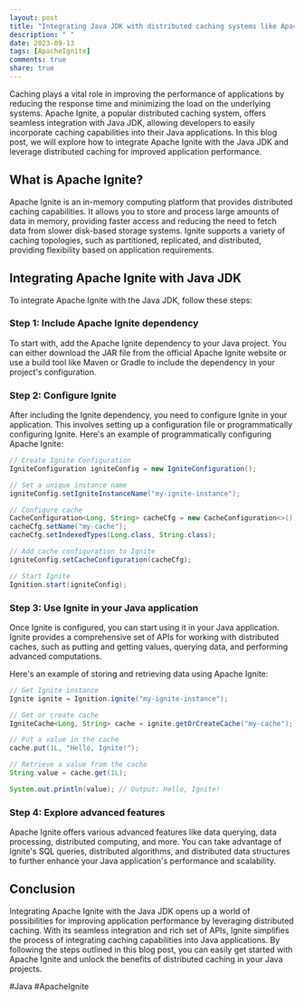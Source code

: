 ```yaml
---
layout: post
title: "Integrating Java JDK with distributed caching systems like Apache Ignite"
description: " "
date: 2023-09-13
tags: [ApacheIgnite]
comments: true
share: true
---
```


Caching plays a vital role in improving the performance of applications by reducing the response time and minimizing the load on the underlying systems. Apache Ignite, a popular distributed caching system, offers seamless integration with Java JDK, allowing developers to easily incorporate caching capabilities into their Java applications. In this blog post, we will explore how to integrate Apache Ignite with the Java JDK and leverage distributed caching for improved application performance.

## What is Apache Ignite?

Apache Ignite is an in-memory computing platform that provides distributed caching capabilities. It allows you to store and process large amounts of data in memory, providing faster access and reducing the need to fetch data from slower disk-based storage systems. Ignite supports a variety of caching topologies, such as partitioned, replicated, and distributed, providing flexibility based on application requirements.

## Integrating Apache Ignite with Java JDK

To integrate Apache Ignite with the Java JDK, follow these steps:

### Step 1: Include Apache Ignite dependency

To start with, add the Apache Ignite dependency to your Java project. You can either download the JAR file from the official Apache Ignite website or use a build tool like Maven or Gradle to include the dependency in your project's configuration.

### Step 2: Configure Ignite

After including the Ignite dependency, you need to configure Ignite in your application. This involves setting up a configuration file or programmatically configuring Ignite. Here's an example of programmatically configuring Apache Ignite:

```java
// Create Ignite Configuration
IgniteConfiguration igniteConfig = new IgniteConfiguration();

// Set a unique instance name
igniteConfig.setIgniteInstanceName("my-ignite-instance");

// Configure cache
CacheConfiguration<Long, String> cacheCfg = new CacheConfiguration<>();
cacheCfg.setName("my-cache");
cacheCfg.setIndexedTypes(Long.class, String.class);

// Add cache configuration to Ignite
igniteConfig.setCacheConfiguration(cacheCfg);

// Start Ignite
Ignition.start(igniteConfig);
```

### Step 3: Use Ignite in your Java application

Once Ignite is configured, you can start using it in your Java application. Ignite provides a comprehensive set of APIs for working with distributed caches, such as putting and getting values, querying data, and performing advanced computations.

Here's an example of storing and retrieving data using Apache Ignite:

```java
// Get Ignite instance
Ignite ignite = Ignition.ignite("my-ignite-instance");

// Get or create cache
IgniteCache<Long, String> cache = ignite.getOrCreateCache("my-cache");

// Put a value in the cache
cache.put(1L, "Hello, Ignite!");

// Retrieve a value from the cache
String value = cache.get(1L);

System.out.println(value); // Output: Hello, Ignite!
```

### Step 4: Explore advanced features

Apache Ignite offers various advanced features like data querying, data processing, distributed computing, and more. You can take advantage of Ignite's SQL queries, distributed algorithms, and distributed data structures to further enhance your Java application's performance and scalability.

## Conclusion

Integrating Apache Ignite with the Java JDK opens up a world of possibilities for improving application performance by leveraging distributed caching. With its seamless integration and rich set of APIs, Ignite simplifies the process of integrating caching capabilities into Java applications. By following the steps outlined in this blog post, you can easily get started with Apache Ignite and unlock the benefits of distributed caching in your Java projects.

#Java #ApacheIgnite